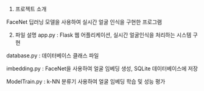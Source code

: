 1. 프로젝트 소개

FaceNet 딥러닝 모델을 사용하여 실시간 얼굴 인식을 구현한 프로그램

2. 파일 설명
app.py : Flask 웹 어플리케이션, 실시간 얼굴인식을 처리하는 시스템 구현

database.py :  데이터베이스 클래스 파일

imbedding.py : FaceNet을 사용하여 얼굴 임베딩 생성, SQLite 데이터베이스에 저장

ModelTrain.py : k-NN 분류기 사용하여 얼굴 임베딩 학습 및 성능 평가

